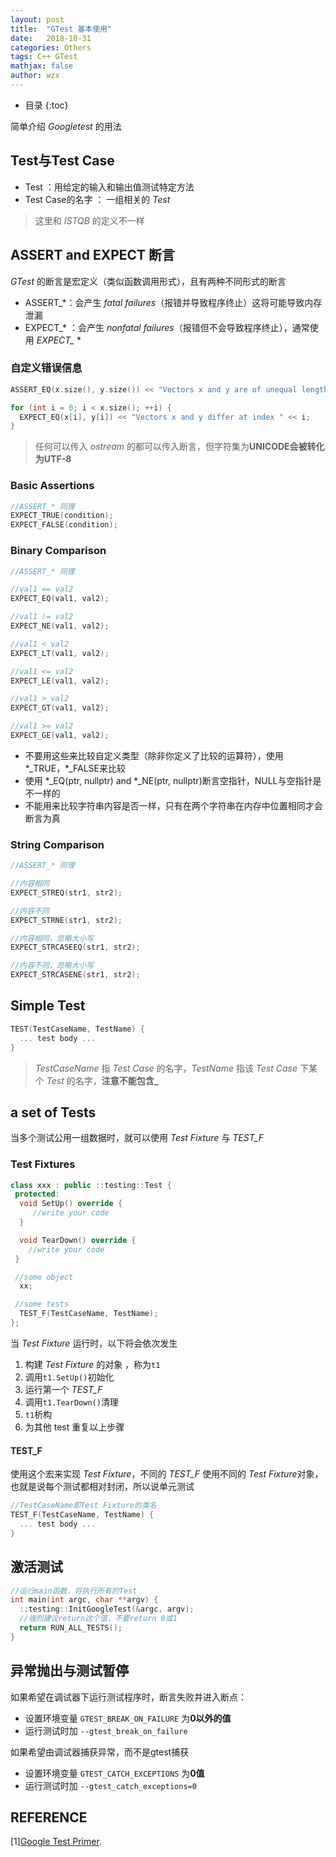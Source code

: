 ```yaml
---
layout: post
title:  "GTest 基本使用"
date:   2018-10-31
categories: Others
tags: C++ GTest
mathjax: false
author: wzx
---
```


- 目录
{:toc}

简单介绍 *Googletest* 的用法




## Test与Test Case
* Test ：用给定的输入和输出值测试特定方法
* Test Case的名字 ： 一组相关的 *Test*

> 这里和 *ISTQB* 的定义不一样

## ASSERT and EXPECT 断言
*GTest* 的断言是宏定义（类似函数调用形式），且有两种不同形式的断言
* ASSERT_\*：会产生 *fatal failures*（报错并导致程序终止）这将可能导致内存泄漏
* EXPECT_\* ：会产生 *nonfatal failures*（报错但不会导致程序终止），通常使用 *EXPECT_* *

### 自定义错误信息
```c++
ASSERT_EQ(x.size(), y.size()) << "Vectors x and y are of unequal length";

for (int i = 0; i < x.size(); ++i) {
  EXPECT_EQ(x[i], y[i]) << "Vectors x and y differ at index " << i;
}
```
> 任何可以传入 *ostream* 的都可以传入断言，但字符集为**UNICODE会被转化为UTF-8**

### Basic Assertions
```c++
//ASSERT_* 同理
EXPECT_TRUE(condition);
EXPECT_FALSE(condition);
```

### Binary Comparison
```c++
//ASSERT_* 同理

//val1 == val2
EXPECT_EQ(val1, val2);

//val1 != val2
EXPECT_NE(val1, val2);

//val1 < val2
EXPECT_LT(val1, val2);

//val1 <= val2
EXPECT_LE(val1, val2);

//val1 > val2
EXPECT_GT(val1, val2);

//val1 >= val2
EXPECT_GE(val1, val2);
```
* 不要用这些来比较自定义类型（除非你定义了比较的运算符），使用 \*_TRUE，\*_FALSE来比较  
* 使用 \*_EQ(ptr, nullptr) and \*_NE(ptr, nullptr)断言空指针，NULL与空指针是不一样的  
* 不能用来比较字符串内容是否一样，只有在两个字符串在内存中位置相同才会断言为真  

### String Comparison
```c++
//ASSERT_* 同理

//内容相同
EXPECT_STREQ(str1, str2);

//内容不同
EXPECT_STRNE(str1, str2);

//内容相同，忽略大小写
EXPECT_STRCASEEQ(str1, str2);

//内容不同，忽略大小写
EXPECT_STRCASENE(str1, str2);
```

## Simple Test
```c++
TEST(TestCaseName, TestName) {
  ... test body ...
}
```
> *TestCaseName* 指 *Test Case* 的名字，*TestName* 指该 *Test Case* 下某个 *Test* 的名字，**注意不能包含_**

## a set of Tests
当多个测试公用一组数据时，就可以使用 *Test Fixture* 与 *TEST_F*

### Test Fixtures
```c++
class xxx : public ::testing::Test {
 protected:
  void SetUp() override {
     //write your code
  }

  void TearDown() override {
    //write your code
 }

 //some object
  xx;

 //some tests  
  TEST_F(TestCaseName, TestName);
};
```

当 *Test Fixture*  运行时，以下将会依次发生
1. 构建 *Test Fixture* 的对象 ，称为`t1`
2. 调用`t1.SetUp()`初始化
3. 运行第一个 *TEST_F*
4. 调用`t1.TearDown()`清理
5. `t1`析构
6. 为其他 test 重复以上步骤

#### TEST_F
使用这个宏来实现 *Test Fixture*，不同的 *TEST_F* 使用不同的 *Test Fixture*对象，也就是说每个测试都相对封闭，所以说单元测试
```c++
//TestCaseName即Test Fixture的类名
TEST_F(TestCaseName, TestName) {
  ... test body ...
}
```
## 激活测试
```c++
//运行main函数，将执行所有的Test
int main(int argc, char **argv) {
  ::testing::InitGoogleTest(&argc, argv);
  //强烈建议return这个值，不要return 0或1
  return RUN_ALL_TESTS();
}
```

## 异常抛出与测试暂停
如果希望在调试器下运行测试程序时，断言失败并进入断点：
- 设置环境变量 `GTEST_BREAK_ON_FAILURE` 为**0以外的值**
- 运行测试时加 `--gtest_break_on_failure`

如果希望由调试器捕获异常，而不是gtest捕获
- 设置环境变量 `GTEST_CATCH_EXCEPTIONS` 为**0值**
- 运行测试时加 `--gtest_catch_exceptions=0`

## REFERENCE
[1][Google Test Primer](https://github.com/google/googletest/blob/master/googletest/docs/primer.md).
